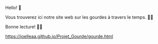 Hello! 🌟

Vous trouverez ici notre site web sur les gourdes à travers le temps. 🥤📜

Bonne lecture! 📖😊


https://joelleaa.github.io/Projet_Gourde/gourde.html
